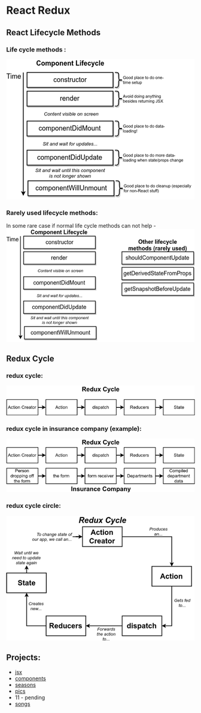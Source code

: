 # React Redux

## React Lifecycle Methods

### Life cycle methods :
<img src="./images/diagrams-react-life-cycle.png" />

### Rarely used lifecycle methods:
In some rare case if normal life cycle methods can not help -
<img src="./images/diagrams-react-life-cycle-rarely-used.png" />

## Redux Cycle

### redux cycle:
<img src="./images/diagrams-redux-cycle.png" />

### redux cycle in insurance  company (example):
<img src="./images/diagrams-redux-cycle-insurance-company.png" />

### redux cycle circle:
<img src="./images/diagrams-redux-cycle-circle.png" />


## Projects:
* [jsx](https://github.com/shahjalalh/reactjs/tree/master/react-redux/jsx)
* [components](https://github.com/shahjalalh/reactjs/tree/master/react-redux/components)
* [seasons](https://github.com/shahjalalh/reactjs/tree/master/react-redux/seasons)
* [pics](https://github.com/shahjalalh/reactjs/tree/master/react-redux/pics)
* 11 - pending
* [songs](https://github.com/shahjalalh/reactjs/tree/master/react-redux/songs)

